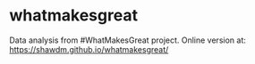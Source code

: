 # whatmakesgreat
Data analysis from #WhatMakesGreat project.  Online version at: https://shawdm.github.io/whatmakesgreat/
